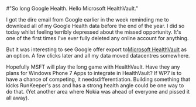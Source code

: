 #"So long Google Health. Hello Microsoft HealthVault."


 I got the dire email from Google earlier in the week reminding me to download all of my Google Health data before the end of the year. I did so today whilst feeling terribly depressed about the missed opportunity. It&#39;s one of the first times I&#39;ve ever fully deleted any online account for anything.<p /><div>But it was interesting to see Google offer export to<a href="http://www.microsoft.com/en-us/healthvault/">Microsoft HealthVault</a> as an option. A few clicks later and all my data moved datacentres somewhere.</div> <p /><div>Hopefully MSFT will play the long game with HealthVault. Have they any plans for Windows Phone 7 Apps to integrate in HealthVault? If WP7 is to have a chance of competing, it needsdifferentiation. Building something that kicks RunKeeper&#39;s ass and has a strong health angle could be one way to do that. (Yet another area where Nokia was ahead of everyone and pissed it all away).</div> <p /><div><br /><div> </div></div>
 